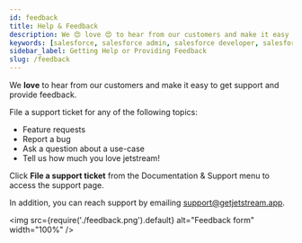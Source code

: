 ```yaml
---
id: feedback
title: Help & Feedback
description: We 😍 love 😍 to hear from our customers and make it easy to get support and provide feedback.
keywords: [salesforce, salesforce admin, salesforce developer, salesforce automation, salesforce workbench]
sidebar_label: Getting Help or Providing Feedback
slug: /feedback
---
```


We **love** to hear from our customers and make it easy to get support and provide feedback.

File a support ticket for any of the following topics:

- Feature requests
- Report a bug
- Ask a question about a use-case
- Tell us how much you love jetstream!

Click **File a support ticket** from the Documentation & Support menu to access the support page.

In addition, you can reach support by emailing [support@getjetstream.app](mailto:support@getjetstream.app).

<img src={require('./feedback.png').default} alt="Feedback form" width="100%" />
